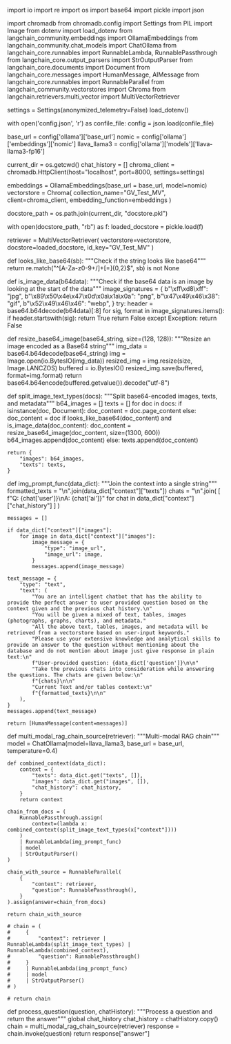 import io
import re
import os
import base64
import pickle
import json

import chromadb
from chromadb.config import Settings
from PIL import Image
from dotenv import load_dotenv
from langchain_community.embeddings import OllamaEmbeddings
from langchain_community.chat_models import ChatOllama
from langchain_core.runnables import RunnableLambda, RunnablePassthrough
from langchain_core.output_parsers import StrOutputParser
from langchain_core.documents import Document
from langchain_core.messages import HumanMessage, AIMessage
from langchain_core.runnables import RunnableParallel
from langchain_community.vectorstores import Chroma
from langchain.retrievers.multi_vector import MultiVectorRetriever

settings = Settings(anonymized_telemetry=False)
load_dotenv()

with open('config.json', 'r') as confile_file:
    config = json.load(confile_file)

base_url = config['ollama']['base_url']
nomic = config['ollama']['embeddings']['nomic']
llava_llama3 = config['ollama']['models']['llava-llama3-fp16']

current_dir = os.getcwd()
chat_history = []
chroma_client = chromadb.HttpClient(host="localhost", port=8000, settings=settings)

embeddings = OllamaEmbeddings(base_url = base_url, model=nomic)
vectorstore = Chroma(
    collection_name="GV_Test_MV", client=chroma_client, embedding_function=embeddings
)

docstore_path = os.path.join(current_dir, "docstore.pkl")

with open(docstore_path, "rb") as f:
    loaded_docstore = pickle.load(f)

retriever = MultiVectorRetriever(
    vectorstore=vectorstore, docstore=loaded_docstore, id_key="GV_Test_MV"
)

def looks_like_base64(sb):
    """Check if the string looks like base64"""
    return re.match("^[A-Za-z0-9+/]+[=]{0,2}$", sb) is not None


def is_image_data(b64data):
    """Check if the base64 data is an image by looking at the start of the data"""
    image_signatures = {
        b"\xff\xd8\xff": "jpg",
        b"\x89\x50\x4e\x47\x0d\x0a\x1a\x0a": "png",
        b"\x47\x49\x46\x38": "gif",
        b"\x52\x49\x46\x46": "webp",
    }
    try:
        header = base64.b64decode(b64data)[:8]
        for sig, format in image_signatures.items():
            if header.startswith(sig):
                return True
        return False
    except Exception:
        return False


def resize_base64_image(base64_string, size=(128, 128)):
    """Resize an image encoded as a Base64 string"""
    img_data = base64.b64decode(base64_string)
    img = Image.open(io.BytesIO(img_data))
    resized_img = img.resize(size, Image.LANCZOS)
    buffered = io.BytesIO()
    resized_img.save(buffered, format=img.format)
    return base64.b64encode(buffered.getvalue()).decode("utf-8")


def split_image_text_types(docs):
    """Split base64-encoded images, texts, and metadata"""
    b64_images = []
    texts = []
    for doc in docs:
        if isinstance(doc, Document):
            doc_content = doc.page_content
        else:
            doc_content = doc
        if looks_like_base64(doc_content) and is_image_data(doc_content):
            doc_content = resize_base64_image(doc_content, size=(1300, 600))
            b64_images.append(doc_content)
        else:
            texts.append(doc_content)

    return {
        "images": b64_images,
        "texts": texts,
    }


def img_prompt_func(data_dict):
    """Join the context into a single string"""
    formatted_texts = "\n".join(data_dict["context"]["texts"])
    chats = "\n".join(
        [
            f"Q: {chat['user']}\nA: {chat['ai']}"
            for chat in data_dict["context"]["chat_history"]
        ]
    )

    messages = []

    if data_dict["context"]["images"]:
        for image in data_dict["context"]["images"]:
            image_message = {
                "type": "image_url",
                "image_url": image,
            }
            messages.append(image_message)

    text_message = {
        "type": "text",
        "text": (
            "You are an intelligent chatbot that has the ability to provide the perfect answer to user provided question based on the context given and the previous chat history.\n"
            "You will be given a mixed of text, tables, images (photographs, graphs, charts), and metadata."
            "All the above text, tables, images, and metadata will be retrieved from a vectorstore based on user-input keywords."
            "Please use your extensive knowledge and analytical skills to provide an answer to the question without mentioning about the database and do not mention about image just give response in plain text:\n"
            f"User-provided question: {data_dict['question']}\n\n"
            "Take the previous chats into consideration while answering the questions. The chats are given below:\n"
            f"{chats}\n\n"
            "Current Text and/or tables context:\n"
            f"{formatted_texts}\n\n"
        ),
    }
    messages.append(text_message)

    return [HumanMessage(content=messages)]


def multi_modal_rag_chain_source(retriever):
    """Multi-modal RAG chain"""
    model = ChatOllama(model=llava_llama3, base_url = base_url, temperature=0.4)

    def combined_context(data_dict):
        context = {
            "texts": data_dict.get("texts", []),
            "images": data_dict.get("images", []),
            "chat_history": chat_history,
        }
        return context

    chain_from_docs = (
        RunnablePassthrough.assign(
            context=(lambda x: combined_context(split_image_text_types(x["context"])))
        )
        | RunnableLambda(img_prompt_func)
        | model
        | StrOutputParser()
    )

    chain_with_source = RunnableParallel(
        {
            "context": retriever,
            "question": RunnablePassthrough(),
        }
    ).assign(answer=chain_from_docs)

    return chain_with_source

    # chain = (
    #     {
    #         "context": retriever | RunnableLambda(split_image_text_types) | RunnableLambda(combined_context),
    #         "question": RunnablePassthrough()
    #     }
    #     | RunnableLambda(img_prompt_func)
    #     | model
    #     | StrOutputParser()
    # )

    # return chain


def process_question(question, chatHistory):
    """Process a question and return the answer"""
    global chat_history
    chat_history = chatHistory.copy()
    chain = multi_modal_rag_chain_source(retriever)
    response = chain.invoke(question)
    return response["answer"]
